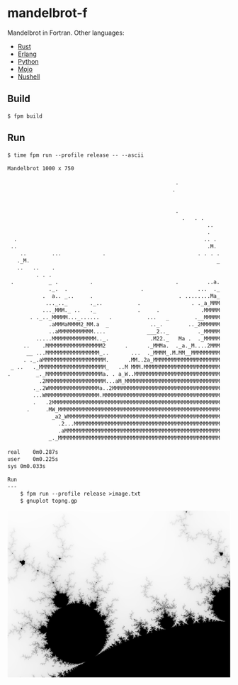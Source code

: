 
mandelbrot-f
==============

Mandelbrot in Fortran. Other languages: 

* [Rust](https://github.com/jesper-olsen/mandelbrot-rs) 
* [Erlang](https://github.com/jesper-olsen/mandelbrot_erl) 
* [Python](https://github.com/jesper-olsen/mandelbrot-py) 
* [Mojo](https://github.com/jesper-olsen/mandelbrot-mojo) 
* [Nushell](https://github.com/jesper-olsen/mandelbrot-nu/tree/main)



Build
-----

    $ fpm build

Run
---
    $ time fpm run --profile release -- --ascii

```
Mandelbrot 1000 x 750
                                                                   
                                                     .             
                                                    .              
                                                                   
                                                                   
                                                     .             
                                                       .   . .     
                                                               ..  
                                                               .   
  .                                                           .. . 
 ..                                                            .M. 
    ..        ...             .                             . . . .
   ._M.                                                           _
   ..   ..    .                                                    
         . . .                                                     
 .           _ .          .                          .         ..a.
             ._.  .                       .                 ...  ._
           .  a.. _..     .                           . ........Ma_
            ..._.._       ._..           .                . ._a_MMM
           ..._MMM._ ..   ._             .     .             .MMMMM
       . ._.._MMMMM..._......   .           ...   _        .__MMMMM
             .aMMMaMMMM2_MM.a  _             .._.        .._2MMMMMM
             ..aMMMMMMMMMMM....             ___2.._         ._MMMMM
         .....MMMMMMMMMMMMMM.._.             .M22._   Ma .  ._MMMMM
     ..    .MMMMMMMMMMMMMMMMMM2      .      ._MMMa.  ._a._M....2MMM
      __ ...MMMMMMMMMMMMMMMMM_..       ...  ._MMMM_.M.MM__MMMMMMMMM
     . ._.aMMMMMMMMMMMMMMMMMMMM.      .MM..2a_MMMMMMMMMMMMMMMMMMMMM
 _ ..   ._MMMMMMMMMMMMMMMMMMMMM_   ..M MMM.MMMMMMMMMMMMMMMMMMMMMMMM
.        _._MMMMMMMMMMMMMMMMMMa. . a_W..MMMMMMMMMMMMMMMMMMMMMMMMMMM
          .2MMMMMMMMMMMMMMMMMMM...aM_MMMMMMMMMMMMMMMMMMMMMMMMMMMMMM
        ._.2WMMMMMMMMMMMMMMMMa..2MMMMMMMMMMMMMMMMMMMMMMMMMMMMMMMMMM
        ...WMMMMMMMMMMMMMMMMM.MMMMMMMMMMMMMMMMMMMMMMMMMMMMMMMMMMMMM
        .   .2MMMMMMMMMMMMMMMMMMMMMMMMMMMMMMMMMMMMMMMMMMMMMMMMMMMMM
      .     .MW_MMMMMMMMMMMMMMMMMMMMMMMMMMMMMMMMMMMMMMMMMMMMMMMMMMM
              _a2_WMMMMMMMMMMMMMMMMMMMMMMMMMMMMMMMMMMMMMMMMMMMMMMMM
                .2...MMMMMMMMMMMMMMMMMMMMMMMMMMMMMMMMMMMMMMMMMMMMMM
                .aMMMMMMMMMMMMMMMMMMMMMMMMMMMMMMMMMMMMMMMMMMMMMMMMM
             _._MMMMMMMMMMMMMMMMMMMMMMMMMMMMMMMMMMMMMMMMMMMMMMMMMMM

real	0m0.287s
user	0m0.225s
sys	0m0.033s
```

```
Run
---
    $ fpm run --profile release >image.txt
    $ gnuplot topng.gp 

```

![PNG](https://raw.githubusercontent.com/jesper-olsen/mandelbrot-f/main/mandelbrot.png)




